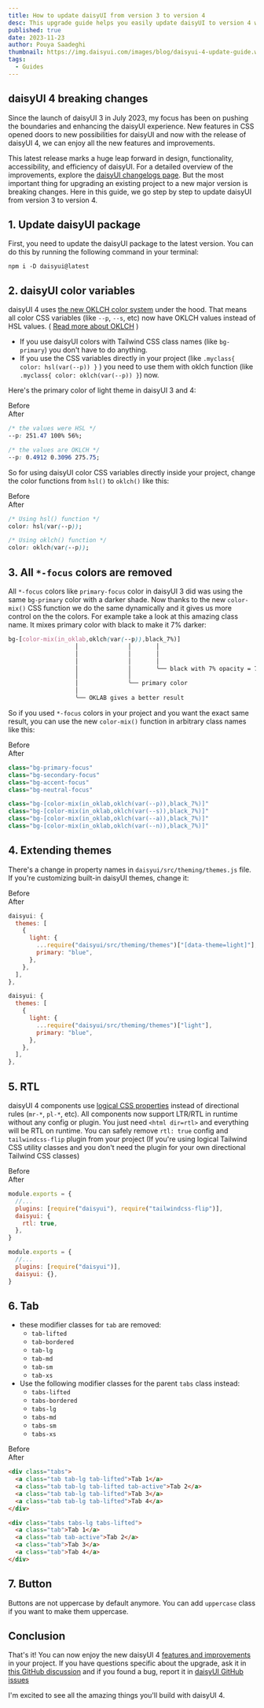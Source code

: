 ```yaml
---
title: How to update daisyUI from version 3 to version 4
desc: This upgrade guide helps you easily update daisyUI to version 4 without breaking anything.
published: true
date: 2023-11-23
author: Pouya Saadeghi
thumbnail: https://img.daisyui.com/images/blog/daisyui-4-update-guide.webp
tags:
  - Guides
---
```


<script>
  import Translate from "$components/Translate.svelte"
</script>

## daisyUI 4 breaking changes

Since the launch of daisyUI 3 in July 2023, my focus has been on pushing the boundaries and enhancing the daisyUI experience. New features in CSS opened doors to new possibilities for daisyUI and now with the release of daisyUI 4, we can enjoy all the new features and improvements.

This latest release marks a huge leap forward in design, functionality, accessibility, and efficiency of daisyUI. For a detailed overview of the improvements, explore the [daisyUI changelogs page](https://daisyui.com/docs/changelog/).
But the most important thing for upgrading an existing project to a new major version is breaking changes. Here in this guide, we go step by step to update daisyUI from version 3 to version 4.

## 1. Update daisyUI package

First, you need to update the daisyUI package to the latest version. You can do this by running the following command in your terminal:

```
npm i -D daisyui@latest
```

## 2. daisyUI color variables

daisyUI 4 uses [the new OKLCH color system](https://oklch.com/) under the hood. That means all color CSS variables (like `--p`, `--s`, etc) now have OKLCH values instead of HSL values.
( [Read more about OKLCH](https://evilmartians.com/chronicles/oklch-in-css-why-quit-rgb-hsl) )

- If you use daisyUI colors with Tailwind CSS class names (like `bg-primary`) you don't have to do anything.
- If you use the CSS variables directly in your project (like `.myclass{ color: hsl(var(--p)) }` ) you need to use them with oklch function (like `.myclass{ color: oklch(var(--p)) }`) now.

Here's the primary color of light theme in daisyUI 3 and 4:

<div class="grid sm:grid-cols-2 gap-x-4">
<div class="text-center text-xs text-base-content/50 font-bold">Before</div>
<div class="text-center text-xs text-base-content/50 font-bold">After</div>
<div>

```css
/* the values were HSL */
--p: 251.47 100% 56%;
```

</div>
<div>

```css
/* the values are OKLCH */
--p: 0.4912 0.3096 275.75;
```

</div>
</div>

So for using daisyUI color CSS variables directly inside your project, change the color functions from `hsl()` to `oklch()` like this:

<div class="grid sm:grid-cols-2 gap-x-4">
<div class="text-center text-xs text-base-content/50 font-bold">Before</div>
<div class="text-center text-xs text-base-content/50 font-bold">After</div>
<div>

```css
/* Using hsl() function */
color: hsl(var(--p));
```

</div>
<div>

```css
/* Using oklch() function */
color: oklch(var(--p));
```

</div>
</div>

## 3. All `*-focus` colors are removed

All `*-focus` colors like `primary-focus` color in daisyUI 3 did was using the same `bg-primary` color with a darker shade.
Now thanks to the new `color-mix()` CSS function we do the same dynamically and it gives us more control on the the colors. For example take a look at this amazing class name. It mixes primary color with black to make it 7% darker:

```css
bg-[color-mix(in_oklab,oklch(var(--p)),black_7%)]
                   │              │       │
                   │              │       │
                   │              │       │
                   │              │       ╰── black with 7% opacity = 7% darker
                   │              │
                   │              ╰── primary color
                   │
                   ╰── OKLAB gives a better result
```

So if you used `*-focus` colors in your project and you want the exact same result, you can use the new `color-mix()` function in arbitrary class names like this:

<div class="grid">
<div class="row-start-1 text-center text-xs text-base-content/50 font-bold">Before</div>
<div class="row-start-3 text-center text-xs text-base-content/50 font-bold">After</div>
<div>

```jsx
class="bg-primary-focus"
class="bg-secondary-focus"
class="bg-accent-focus"
class="bg-neutral-focus"
```

</div>
<div>

```jsx
class="bg-[color-mix(in_oklab,oklch(var(--p)),black_7%)]"
class="bg-[color-mix(in_oklab,oklch(var(--s)),black_7%)]"
class="bg-[color-mix(in_oklab,oklch(var(--a)),black_7%)]"
class="bg-[color-mix(in_oklab,oklch(var(--n)),black_7%)]"
```

</div>
</div>

## 4. Extending themes

There's a change in property names in `daisyui/src/theming/themes.js` file.
If you're customizing built-in daisyUI themes, change it:

<div class="grid">
<div class="row-start-1 text-center text-xs text-base-content/50 font-bold">Before</div>
<div class="row-start-3 text-center text-xs text-base-content/50 font-bold">After</div>
<div>

```js
daisyui: {
  themes: [
    {
      light: {
        ...require("daisyui/src/theming/themes")["[data-theme=light]"],
        primary: "blue",
      },
    },
  ],
},
```

</div>
<div>

```js
daisyui: {
  themes: [
    {
      light: {
        ...require("daisyui/src/theming/themes")["light"],
        primary: "blue",
      },
    },
  ],
},
```

</div>
</div>

## 5. RTL

daisyUI 4 components use [logical CSS properties](https://developer.mozilla.org/en-US/docs/Web/CSS/CSS_logical_properties_and_values) instead of directional rules (`mr-*`, `pl-*`, etc).
All components now support LTR/RTL in runtime without any config or plugin. You just need `<html dir=rtl>` and everything will be RTL on runtime.
You can safely remove `rtl: true` config and `tailwindcss-flip` plugin from your project (If you're using logical Tailwind CSS utility classes and you don't need the plugin for your own directional Tailwind CSS classes)

<div class="grid">
<div class="row-start-1 text-center text-xs text-base-content/50 font-bold">Before</div>
<div class="row-start-3 text-center text-xs text-base-content/50 font-bold">After</div>
<div>

```js
module.exports = {
  //...
  plugins: [require("daisyui"), require("tailwindcss-flip")],
  daisyui: {
    rtl: true,
  },
}
```

</div>
<div>

```js
module.exports = {
  //...
  plugins: [require("daisyui")],
  daisyui: {},
}
```

</div>
</div>

## 6. Tab

- these modifier classes for `tab` are removed:
  - `tab-lifted`
  - `tab-bordered`
  - `tab-lg`
  - `tab-md`
  - `tab-sm`
  - `tab-xs`
- Use the following modifier classes for the parent `tabs` class instead:
  - `tabs-lifted`
  - `tabs-bordered`
  - `tabs-lg`
  - `tabs-md`
  - `tabs-sm`
  - `tabs-xs`

<div class="grid">
<div class="row-start-1 text-center text-xs text-base-content/50 font-bold">Before</div>
<div class="row-start-3 text-center text-xs text-base-content/50 font-bold">After</div>
<div>

```html
<div class="tabs">
  <a class="tab tab-lg tab-lifted">Tab 1</a>
  <a class="tab tab-lg tab-lifted tab-active">Tab 2</a>
  <a class="tab tab-lg tab-lifted">Tab 3</a>
  <a class="tab tab-lg tab-lifted">Tab 4</a>
</div>
```

</div>
<div>

```html
<div class="tabs tabs-lg tabs-lifted">
  <a class="tab">Tab 1</a>
  <a class="tab tab-active">Tab 2</a>
  <a class="tab">Tab 3</a>
  <a class="tab">Tab 4</a>
</div>
```

</div>
</div>

## 7. Button

Buttons are not uppercase by default anymore. You can add `uppercase` class if you want to make them uppercase.

## Conclusion

That's it! You can now enjoy the new daisyUI 4 [features and improvements](https://daisyui.com/docs/changelog/) in your project.
If you have questions specific about the upgrade, ask it in [this GitHub discussion](https://github.com/saadeghi/daisyui/discussions/2507) and if you found a bug, report it in [daisyUI GitHub issues](https://github.com/saadeghi/daisyui/issues)

I'm excited to see all the amazing things you'll build with daisyUI 4.
